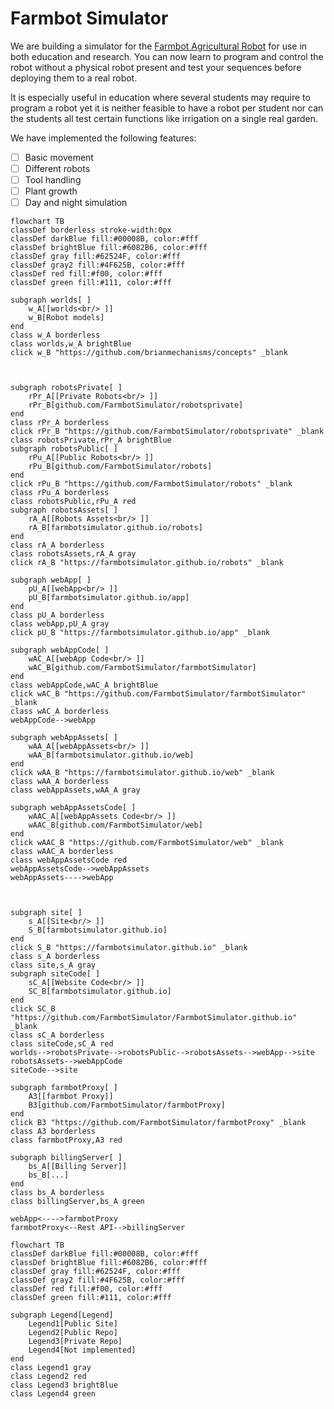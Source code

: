 # Farmbot Simulator

We are building a simulator for the [Farmbot Agricultural Robot](https://farm.bot) for use in both education and research. You can now learn to program and control the robot without a physical robot present and test your sequences before deploying them to a real robot.

It is especially useful in education where several students may require to program a robot yet it is neither feasible to have a robot per student nor can the students all test certain functions like irrigation on a single real garden.

We have implemented the following features:
- [ ] Basic movement
- [ ] Different robots
- [ ] Tool handling
- [ ] Plant growth
- [ ] Day and night simulation

```mermaid
flowchart TB
classDef borderless stroke-width:0px
classDef darkBlue fill:#00008B, color:#fff
classDef brightBlue fill:#6082B6, color:#fff
classDef gray fill:#62524F, color:#fff
classDef gray2 fill:#4F625B, color:#fff
classDef red fill:#f00, color:#fff
classDef green fill:#111, color:#fff

subgraph worlds[ ]
    w_A[[worlds<br/> ]]
    w_B[Robot models]
end
class w_A borderless
class worlds,w_A brightBlue
click w_B "https://github.com/brianmechanisms/concepts" _blank



subgraph robotsPrivate[ ]
    rPr_A[[Private Robots<br/> ]]
    rPr_B[github.com/FarmbotSimulator/robotsprivate]
end
class rPr_A borderless
click rPr_B "https://github.com/FarmbotSimulator/robotsprivate" _blank
class robotsPrivate,rPr_A brightBlue
subgraph robotsPublic[ ]
    rPu_A[[Public Robots<br/> ]]
    rPu_B[github.com/FarmbotSimulator/robots]
end
click rPu_B "https://github.com/FarmbotSimulator/robots" _blank
class rPu_A borderless
class robotsPublic,rPu_A red
subgraph robotsAssets[ ]
    rA_A[[Robots Assets<br/> ]]
    rA_B[farmbotsimulator.github.io/robots]
end
class rA_A borderless
class robotsAssets,rA_A gray
click rA_B "https://farmbotsimulator.github.io/robots" _blank

subgraph webApp[ ]
    pU_A[[webApp<br/> ]]
    pU_B[farmbotsimulator.github.io/app]
end
class pU_A borderless
class webApp,pU_A gray
click pU_B "https://farmbotsimulator.github.io/app" _blank

subgraph webAppCode[ ]
    wAC_A[[webApp Code<br/> ]]
    wAC_B[github.com/FarmbotSimulator/farmbotSimulator]
end
class webAppCode,wAC_A brightBlue
click wAC_B "https://github.com/FarmbotSimulator/farmbotSimulator" _blank
class wAC_A borderless
webAppCode-->webApp

subgraph webAppAssets[ ]
    wAA_A[[webAppAssets<br/> ]]
    wAA_B[farmbotsimulator.github.io/web]
end
click wAA_B "https://farmbotsimulator.github.io/web" _blank
class wAA_A borderless
class webAppAssets,wAA_A gray

subgraph webAppAssetsCode[ ]
    wAAC_A[[webAppAssets Code<br/> ]]
    wAAC_B[github.com/FarmbotSimulator/web]
end
click wAAC_B "https://github.com/FarmbotSimulator/web" _blank
class wAAC_A borderless
class webAppAssetsCode red
webAppAssetsCode-->webAppAssets
webAppAssets---->webApp



subgraph site[ ]
    s_A[[Site<br/> ]]
    S_B[farmbotsimulator.github.io]
end
click S_B "https://farmbotsimulator.github.io" _blank
class s_A borderless
class site,s_A gray
subgraph siteCode[ ]
    sC_A[[Website Code<br/> ]]
    SC_B[farmbotsimulator.github.io]
end
click SC_B "https://github.com/FarmbotSimulator/FarmbotSimulator.github.io" _blank
class sC_A borderless
class siteCode,sC_A red
worlds-->robotsPrivate-->robotsPublic-->robotsAssets-->webApp-->site
robotsAssets-->webAppCode
siteCode-->site

subgraph farmbotProxy[ ]
    A3[[farmbot Proxy]]
    B3[github.com/FarmbotSimulator/farmbotProxy]
end
click B3 "https://github.com/FarmbotSimulator/farmbotProxy" _blank
class A3 borderless
class farmbotProxy,A3 red

subgraph billingServer[ ]
    bs_A[[Billing Server]]
    bs_B[...]
end
class bs_A borderless
class billingServer,bs_A green

webApp<---->farmbotProxy
farmbotProxy<--Rest API-->billingServer
```

```mermaid
flowchart TB
classDef darkBlue fill:#00008B, color:#fff
classDef brightBlue fill:#6082B6, color:#fff
classDef gray fill:#62524F, color:#fff
classDef gray2 fill:#4F625B, color:#fff
classDef red fill:#f00, color:#fff
classDef green fill:#111, color:#fff

subgraph Legend[Legend]
    Legend1[Public Site]
    Legend2[Public Repo]
    Legend3[Private Repo]
    Legend4[Not implemented]
end
class Legend1 gray
class Legend2 red
class Legend3 brightBlue
class Legend4 green
```
